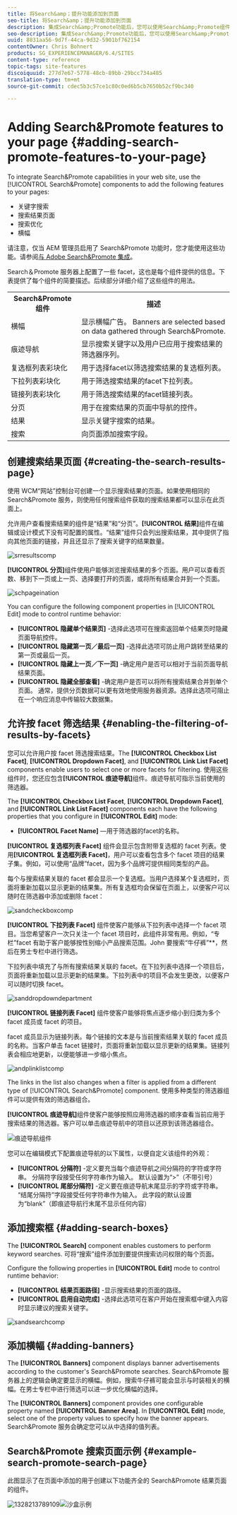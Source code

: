 ```yaml
---
title: 将Search&amp；提升功能添加到页面
seo-title: 将Search&amp；提升功能添加到页面
description: 集成Search&amp;Promote功能后，您可以使用Search&amp;Promote组件向页面添加关键字搜索、搜索结果页面搜索优化和横幅等功能。
seo-description: 集成Search&amp;Promote功能后，您可以使用Search&amp;Promote组件向页面添加关键字搜索、搜索结果页面搜索优化和横幅等功能。
uuid: 8831aa56-9d7f-44ca-9d32-5901bf762154
contentOwner: Chris Bohnert
products: SG_EXPERIENCEMANAGER/6.4/SITES
content-type: reference
topic-tags: site-features
discoiquuid: 277d7e67-5778-48cb-89bb-29bcc734a485
translation-type: tm+mt
source-git-commit: cdec5b3c57ce1c80c0ed6b5cb7650b52cf9bc340

---
```



# Adding Search&amp;Promote features to your page {#adding-search-promote-features-to-your-page}

To integrate Search&amp;Promote capabilities in your web site, use the [!UICONTROL Search&amp;Promote] components to add the following features to your pages:

* 关键字搜索
* 搜索结果页面
* 搜索优化
* 横幅

请注意，仅当 AEM 管理员启用了 Search&amp;Promote 功能时，您才能使用这些功能。请参阅[与 Adobe Search&amp;Promote 集成](/help/sites-administering/search-and-promote.md)。

Search＆Promote 服务器上配置了一些 facet，这也是每个组件提供的信息。下表提供了每个组件的简要描述。后续部分详细介绍了这些组件的用法。

<table> 
 <tbody> 
  <tr> 
   <th>Search&amp;Promote组件</th> 
   <th>描述</th> 
  </tr> 
  <tr> 
   <td>横幅</td> 
   <td>显示横幅广告。 Banners are selected based on data gathered through Search&amp;Promote.<br /> </td> 
  </tr> 
  <tr> 
   <td>痕迹导航</td> 
   <td>显示搜索关键字以及用户已应用于搜索结果的筛选器序列。</td> 
  </tr> 
  <tr> 
   <td>复选框列表彩块化</td> 
   <td>用于选择facet以筛选搜索结果的复选框列表。</td> 
  </tr> 
  <tr> 
   <td>下拉列表彩块化</td> 
   <td>用于筛选搜索结果的facet下拉列表。</td> 
  </tr> 
  <tr> 
   <td>链接列表彩块化</td> 
   <td>用于筛选搜索结果的facet链接列表。</td> 
  </tr> 
  <tr> 
   <td>分页</td> 
   <td>用于在搜索结果的页面中导航的控件。</td> 
  </tr> 
  <tr> 
   <td>结果</td> 
   <td>显示关键字搜索的结果。</td> 
  </tr> 
  <tr> 
   <td>搜索</td> 
   <td>向页面添加搜索字段。</td> 
  </tr> 
 </tbody> 
</table>

## 创建搜索结果页面 {#creating-the-search-results-page}

使用 WCM“网站”控制台可创建一个显示搜索结果的页面。如果使用相同的 Search&amp;Promote 服务，则使用任何搜索组件获取的搜索结果都可以显示在此页面上。

允许用户查看搜索结果的组件是“结果”和“分页”。**[!UICONTROL 结果]**&#x200B;组件在编辑或设计模式下没有可配置的属性。“结果”组件只会列出搜索结果，其中提供了指向其他页面的链接，并且还显示了搜索关键字的结果数量。

![srresultscomp](assets/srchresultscomp.png)

**[!UICONTROL 分页]**&#x200B;组件使用户能够浏览搜索结果的多个页面。用户可以查看页数、移到下一页或上一页、选择要打开的页面，或将所有结果合并到一个页面。

![schpageination](assets/srchpagination.png)

You can configure the following component properties in [!UICONTROL Edit] mode to control runtime behavior:

* **[!UICONTROL 隐藏单个结果页]** -选择此选项可在搜索返回单个结果页时隐藏页面导航控件。
* **[!UICONTROL 隐藏第一页／最后一页]** -选择此选项可防止用户跳转至结果的第一页或最后一页。
* **[!UICONTROL 隐藏上一页／下一页]** -确定用户是否可以相对于当前页面导航结果页面。
* **[!UICONTROL 隐藏全部查看]** -确定用户是否可以将所有搜索结果合并到单个页面。 通常，提供分页数据可以更有效地使用服务器资源。选择此选项可阻止在一个响应消息中传输较大数据集。

## 允许按 facet 筛选结果 {#enabling-the-filtering-of-results-by-facets}

您可以允许用户按 facet 筛选搜索结果。The **[!UICONTROL Checkbox List Facet]**, **[!UICONTROL Dropdown Facet]**, and **[!UICONTROL Link List Facet]** components enable users to select one or more facets for filtering. 使用这些组件时，您还应包含&#x200B;**[!UICONTROL 痕迹导航]**&#x200B;组件。痕迹导航可指示当前使用的筛选器。

The **[!UICONTROL Checkbox List Facet**, **[!UICONTROL Dropdown Facet]**, and **[!UICONTROL Link List Facet]** components each have the following properties that you configure in **[!UICONTROL Edit]** mode:

* **[!UICONTROL Facet Name]** —用于筛选器的facet的名称。

**[!UICONTROL 复选框列表 Facet]** 组件会显示包含附带复选框的 facet 列表。使用&#x200B;**[!UICONTROL 复选框列表 Facet]**，用户可以查看包含多个 facet 项目的结果子集。例如，可以使用“品牌”facet，因为多个品牌可提供相同类型的产品。

每个与搜索结果关联的 facet 都会显示一个复选框。当用户选择某个复选框时，页面将重新加载以显示更新的结果集。所有复选框均会保留在页面上，以便客户可以随时在筛选器中添加或删除 facet：

![sandcheckboxcomp](assets/sandpcheckboxcomp.png)

**[!UICONTROL 下拉列表 Facet]** 组件使客户能够从下拉列表中选择一个 facet 项目。当您希望客户一次只关注一个 facet 项目时，此组件非常有用。例如，“专栏”facet 有助于客户能够按性别缩小产品搜索范围。John 要搜索“牛仔裤”**，然后在男士专栏中进行筛选。

下拉列表中填充了与所有搜索结果关联的 facet。在下拉列表中选择一个项目后，页面将重新加载以显示更新的结果集。下拉列表中的项目不会发生更改，以便客户可以随时切换 facet。

![sanddropdowndepartment](assets/sandpdropdowndepartment.png)

**[!UICONTROL 链接列表 Facet]** 组件使客户能够将焦点逐步缩小到归类为多个 facet 成员或 facet 的项目。

facet 成员显示为链接列表。每个链接的文本是与当前搜索结果关联的 facet 成员的名称。当客户单击 facet 链接时，页面将重新加载以显示更新的结果集。链接列表会相应地更新，以便能够进一步缩小焦点。

![andplinklistcomp](assets/sandplinklistcomp.png)

The links in the list also changes when a filter is applied from a different type of [!UICONTROL Search&amp;Promote] component. 使用多种类型的筛选器组件可以提供有效的筛选器组合。

**[!UICONTROL 痕迹导航]**&#x200B;组件使客户能够按照应用筛选器的顺序查看当前应用于搜索结果的筛选器。客户可以单击痕迹导航中的项目以还原到该筛选器组合。

![痕迹导航组件](assets/sandpbreadcrumbcomp.png)

您可以在编辑模式下配置痕迹导航的以下属性，以便自定义该组件的外观：

* **[!UICONTROL 分隔符]** -定义要充当每个痕迹导航之间分隔符的字符或字符串。 分隔符字段接受任何字符串作为输入。 默认设置为“>”（不带引号）
* **[!UICONTROL 尾部分隔符]** -定义要在痕迹导航末尾显示的字符或字符串。 “结尾分隔符”字段接受任何字符串作为输入。 此字段的默认设置为“blank”（即痕迹导航行末尾不显示任何内容）

## 添加搜索框 {#adding-search-boxes}

The **[!UICONTROL Search]** component enables customers to perform keyword searches. 可将“搜索”组件添加到要提供搜索访问权限的每个页面。

Configure the following properties in **[!UICONTROL Edit]** mode to control runtime behavior:

* **[!UICONTROL 结果页面路径]** -显示搜索结果的页面的路径。
* **[!UICONTROL 启用自动完成]** -选择此选项可在客户开始在搜索框中键入内容时显示建议的搜索关键字。

![sandsearchcomp](assets/sandpsearchcomp.png)

## 添加横幅 {#adding-banners}

The **[!UICONTROL Banners]** component displays banner advertisements according to the customer&#39;s Search&amp;Promote searches. Search&amp;Promote 服务器上的逻辑会确定要显示的横幅。例如，搜索牛仔裤可能会显示与时装相关的横幅。在男士专栏中进行筛选可以进一步优化横幅的选择。

The **[!UICONTROL Banners]** component provides one configurable property named **[!UICONTROL Banner Area]**. In **[!UICONTROL Edit]** mode, select one of the property values to specify how the banner appears. Search&amp;Promote 服务会确定您可以从中选择的值列表。

## Search&amp;Promote 搜索页面示例 {#example-search-promote-search-page}

此图显示了在页面中添加的用于创建以下功能齐全的 Search&amp;Promote 结果页面的组件。

![1328213789109](assets/1328213789109.png)![沙盒示例](assets/sandppageexample.png)

